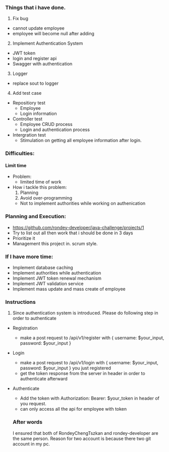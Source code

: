### Things that i have done.
1. Fix bug
- cannot update employee
- employee will become null after adding

2. Implement Authentication System
- JWT token
- login and register api
- Swagger with authentication

3. Logger
- replace sout to logger

4. Add test case
- Repositiory test
  - Employee
  - Login information
- Controller test
  - Employee CRUD process
  - Login and authentication process
- Intergration test
  - Stimulation on getting all employee information after login.
  
  
### Difficulties:
#### Limit time
- Problem: 
  - limited time of work
- How i tackle this problem:
  1. Planning
  2. Avoid over-programming
  - Not to implement authorities while working on authenication
  
### Planning and Execution:
- https://github.com/rondey-developer/java-challenge/projects/1
- Try to list out all then work that i should be done in 3 days
- Prioritize it
- Management this project in. scrum style.

### If I have more time:
- Implement database caching
- Implement authorities while authentication
- Implement JWT token renewal mechanism
- Implement JWT validation service
- Implement mass update and mass create of employee


### Instructions
1. Since authentication system is introduced. Please do following step in order to authenticate
- Registration
  - make a post request to /api/v1/register with { username: $your_input, password: $your_input }
- Login
  - make a post request to /api/v1/login with { username: $your_input, password: $your_input } you just registered
  - get the token response from the server in header in order to authenticate afterward
  
- Authenticate
  - Add the token with Authorization: Bearer: $your_token in header of you request.
  - can only access all the api for employee with token
  
  
  ### After words
  I ensured that both of RondeyChengTszkan and rondey-developer are the same person. Reason for two account is because there two git account in my pc. 
